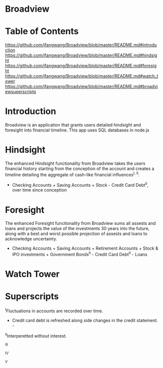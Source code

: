 # Broadview
# Table of Contents
https://github.com/jfangwang/Broadview/blob/master/README.md#introduction
https://github.com/jfangwang/Broadview/blob/master/README.md#hindsight
https://github.com/jfangwang/Broadview/blob/master/README.md#foresight
https://github.com/jfangwang/Broadview/blob/master/README.md#watch_tower
https://github.com/jfangwang/Broadview/blob/master/README.md#broadviewsuperscripts
# Introduction
Broadview is an application that grants users detailed hindsight and foresight into financial timeline.
This app uses SQL databases in node.js

# Hindsight
The enhanced Hindsight functionality from Broadview takes the users financial history starting from the conception of the account and creates a timeline detailing the aggregate of cash-like financial influences<sup>I, II</sup>.

- Checking Accounts + Saving Accounts + Stock - Credit Card Debt<sup>II</sup>, over time since conception

# Foresight
The enhanced Foresight functionality from Broadview sums all assests and loans and projects the value of the investments 30 years into the future, along with a best and worst possible projection of assests and loans to acknowledge uncertainty. 

- Checking Accounts + Saving Accounts + Retirement Accounts + Stock & IPO investments + Government Bonds<sup>II</sup> - Credit Card Debt<sup>II</sup> - Loans

# Watch Tower


# Superscripts
<sup>I</sup>Fluctuations in accounts are recorded over time.
- Credit card debt is refreshed along side changes in the credit statement. -

<sup>II</sup>Interperetted without interest.

<sup>III</sup>

<sup>IV</sup>

<sup>V</sup>
